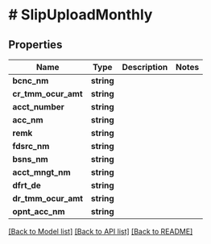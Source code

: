 # # SlipUploadMonthly

## Properties

Name | Type | Description | Notes
------------ | ------------- | ------------- | -------------
**bcnc_nm** | **string** |  |
**cr_tmm_ocur_amt** | **string** |  |
**acct_number** | **string** |  |
**acc_nm** | **string** |  |
**remk** | **string** |  |
**fdsrc_nm** | **string** |  |
**bsns_nm** | **string** |  |
**acct_mngt_nm** | **string** |  |
**dfrt_de** | **string** |  |
**dr_tmm_ocur_amt** | **string** |  |
**opnt_acc_nm** | **string** |  |

[[Back to Model list]](../../README.md#models) [[Back to API list]](../../README.md#endpoints) [[Back to README]](../../README.md)
